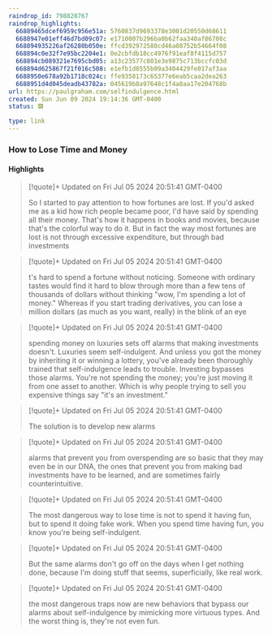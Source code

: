 ```yaml
---
raindrop_id: 798820767
raindrop_highlights:
  66889465dcef6959c956e51a: 5760837d9693378e3001d20550d68611
  6688947e01eff46d7bd09c07: e1710007b296ba0b62faa340af86708c
  668894935226af26280b050e: ffcd392972580cd46a08752b54664f08
  668894c0e32f7e95bc2204e1: 0e2cbfdb18cc4976f91eaf8f4115d757
  668894cb089321e7695cbd05: a13c23577c801e3e9875c713bccfc03d
  668894d625867f21f016c508: e1efb1d8555b09a3404429fe017af3aa
  6688950e678a92b1718c024c: ffe9358173c65377e6eab5caa2dea263
  6688951d4d045deadb43782a: 045619b8a97648c1f4a8aa17e204768b
url: https://paulgraham.com/selfindulgence.html
created: Sun Jun 09 2024 19:14:36 GMT-0400
status: 🟥

type: link
---
```



### How to Lose Time and Money



#### Highlights

> [!quote]+ Updated on Fri Jul 05 2024 20:51:41 GMT-0400
>
> So I started to pay attention to how fortunes are lost. If you&#39;d asked me as a kid how rich people became poor, I&#39;d have said by spending all their money. That&#39;s how it happens in books and movies, because that&#39;s the colorful way to do it. But in fact the way most fortunes are lost is not through excessive expenditure, but through bad investments

> [!quote]+ Updated on Fri Jul 05 2024 20:51:41 GMT-0400
>
> t&#39;s hard to spend a fortune without noticing. Someone with ordinary tastes would find it hard to blow through more than a few tens of thousands of dollars without thinking &quot;wow, I&#39;m spending a lot of money.&quot; Whereas if you start trading derivatives, you can lose a million dollars (as much as you want, really) in the blink of an eye

> [!quote]+ Updated on Fri Jul 05 2024 20:51:41 GMT-0400
>
> spending money on luxuries sets off alarms that making investments doesn&#39;t. Luxuries seem self-indulgent. And unless you got the money by inheriting it or winning a lottery, you&#39;ve already been thoroughly trained that self-indulgence leads to trouble. Investing bypasses those alarms. You&#39;re not spending the money; you&#39;re just moving it from one asset to another. Which is why people trying to sell you expensive things say &quot;it&#39;s an investment.&quot;

> [!quote]+ Updated on Fri Jul 05 2024 20:51:41 GMT-0400
>
> The solution is to develop new alarms

> [!quote]+ Updated on Fri Jul 05 2024 20:51:41 GMT-0400
>
> alarms that prevent you from overspending are so basic that they may even be in our DNA, the ones that prevent you from making bad investments have to be learned, and are sometimes fairly counterintuitive.

> [!quote]+ Updated on Fri Jul 05 2024 20:51:41 GMT-0400
>
> The most dangerous way to lose time is not to spend it having fun, but to spend it doing fake work. When you spend time having fun, you know you&#39;re being self-indulgent.

> [!quote]+ Updated on Fri Jul 05 2024 20:51:41 GMT-0400
>
> But the same alarms don&#39;t go off on the days when I get nothing done, because I&#39;m doing stuff that seems, superficially, like real work.

> [!quote]+ Updated on Fri Jul 05 2024 20:51:41 GMT-0400
>
> the most dangerous traps now are new behaviors that bypass our alarms about self-indulgence by mimicking more virtuous types. And the worst thing is, they&#39;re not even fun.
